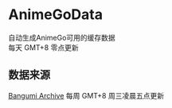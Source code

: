 # AnimeGoData
自动生成AnimeGo可用的缓存数据  
每天 GMT+8 零点更新  
## 数据来源

[Bangumi Archive](https://github.com/bangumi/Archive) 每周 GMT+8 周三凌晨五点更新
